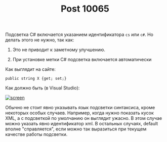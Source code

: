 ﻿---
title: "Post 10065"
se.owner.user_id: 240512
se.owner.display_name: "MSDN.WhiteKnight"
se.owner.link: "https://ru.meta.stackoverflow.com/users/240512/msdn-whiteknight"
se.link: "https://ru.meta.stackoverflow.com/a/10065"
se.post_id: 10065
se.post_type: answer
se.score: 2
---
<p>Подсветка С# включается указанием идентификатора <code>cs</code> или <code>c#</code>. Но делать этого не нужно, так как: </p>

<ol>
<li><p>Это не приводит к заметному улучшению. </p></li>
<li><p>При установке метки C# подсветка включается автоматически</p></li>
</ol>

<p>Как выглядит на сайте:</p>

<pre class="lang-cs prettyprint-override"><code>public string X {get; set;}
</code></pre>

<p>Как должно быть (в Visual Studio):</p>

<p><a href="https://i.stack.imgur.com/ECctt.png" rel="nofollow noreferrer"><img src="https://i.stack.imgur.com/ECctt.png" alt="screen"></a></p>

<p>Обычно не стоит явно указывать язык подсветки синтаксиса, кроме некоторых особых случаев. Например, когда нужно показать кусок XML, а с подсветкой по умолчанию он выглядит ужасно. В этом случае можно указать явно идентификатор xml. В остальных случаях, default вполне "справляется", если можно так выразиться при текущем качестве работы подсветки.</p>
